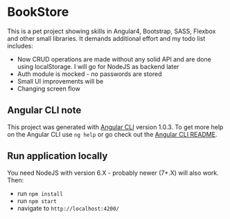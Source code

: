 # BookStore
This is a pet project showing skills in Angular4, Bootstrap, SASS, Flexbox and other small libraries. It demands additional effort and my todo list includes:
* Now CRUD operations are made without any solid API and are done using localStorage. I will go for NodeJS as backend later
* Auth module is mocked - no passwords are stored
* Small UI improvements will be 
* Changing screen flow

## Angular CLI note
This project was generated with [Angular CLI](https://github.com/angular/angular-cli) version 1.0.3.
To get more help on the Angular CLI use `ng help` or go check out the [Angular CLI README](https://github.com/angular/angular-cli/blob/master/README.md).

## Run application locally
You need NodeJS with version 6.X - probably newer (7+.X) will also work. Then:
* run `npm install`
* run `npm start`
* navigate to `http://localhost:4200/`
